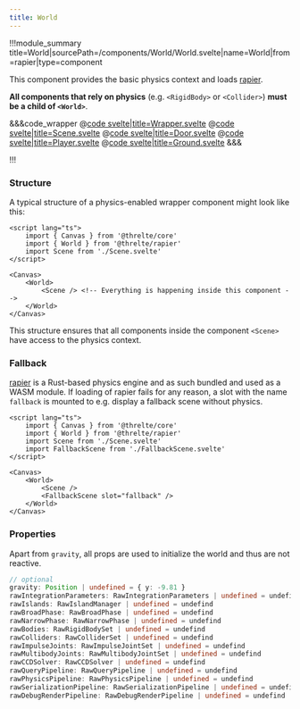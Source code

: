 ```yaml
---
title: World
---
```


<script lang="ts">
import Wrapper from '$examples/rapier/world/Wrapper.svelte'
</script>

!!!module_summary title=World|sourcePath=/components/World/World.svelte|name=World|from=rapier|type=component

This component provides the basic physics context and loads [rapier](https://rapier.rs/).

**All components that rely on physics** (e.g. `<RigidBody>` or `<Collider>`) **must be a child of `<World>`**.

<ExampleWrapper>
  <Wrapper />
</ExampleWrapper>

&&&code_wrapper
@[code svelte|title=Wrapper.svelte](../../examples/rapier/world/Wrapper.svelte)
@[code svelte|title=Scene.svelte](../../examples/rapier/world/Scene.svelte)
@[code svelte|title=Door.svelte](../../examples/rapier/world/Door.svelte)
@[code svelte|title=Player.svelte](../../examples/rapier/world/Player.svelte)
@[code svelte|title=Ground.svelte](../../examples/rapier/world/Ground.svelte)
&&&

!!!

### Structure

A typical structure of a physics-enabled wrapper component might look like this:
```svelte title="Wrapper.svelte"
<script lang="ts">
	import { Canvas } from '@threlte/core'
	import { World } from '@threlte/rapier'
	import Scene from './Scene.svelte'
</script>

<Canvas>
	<World>
		<Scene /> <!-- Everything is happening inside this component -->
	</World>
</Canvas>
```

This structure ensures that all components inside the component `<Scene>` have access to the physics context.

### Fallback

[rapier](https://rapier.rs/) is a Rust-based physics engine and as such bundled and used as a WASM module. If loading of rapier fails for any reason, a slot with the name `fallback` is mounted to e.g. display a fallback scene without physics.

```svelte title="Wrapper.svelte"
<script lang="ts">
	import { Canvas } from '@threlte/core'
	import { World } from '@threlte/rapier'
	import Scene from './Scene.svelte'
	import FallbackScene from './FallbackScene.svelte'
</script>

<Canvas>
	<World>
		<Scene />
		<FallbackScene slot="fallback" />
	</World>
</Canvas>
```

### Properties

Apart from `gravity`, all props are used to initialize the world and thus are not reactive.

```ts
// optional
gravity: Position | undefined = { y: -9.81 }
rawIntegrationParameters: RawIntegrationParameters | undefined = undefind
rawIslands: RawIslandManager | undefined = undefind
rawBroadPhase: RawBroadPhase | undefined = undefind
rawNarrowPhase: RawNarrowPhase | undefined = undefind
rawBodies: RawRigidBodySet | undefined = undefind
rawColliders: RawColliderSet | undefined = undefind
rawImpulseJoints: RawImpulseJointSet | undefined = undefind
rawMultibodyJoints: RawMultibodyJointSet | undefined = undefind
rawCCDSolver: RawCCDSolver | undefined = undefind
rawQueryPipeline: RawQueryPipeline | undefined = undefind
rawPhysicsPipeline: RawPhysicsPipeline | undefined = undefind
rawSerializationPipeline: RawSerializationPipeline | undefined = undefind
rawDebugRenderPipeline: RawDebugRenderPipeline | undefined = undefind
```

